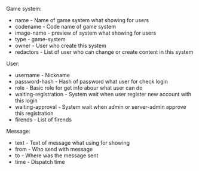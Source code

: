Game system:
- name - Name of game system what showing for users
- codename - Code name of game system
- image-name - preview of system what showing for users
- type - game-system
- owner - User who create this system
- redactors - List of user who can change or create content in this system

User:
- username - Nickname
- password-hash - Hash of password what user for check login 
- role - Basic role for get info abour what user can do
- waiting-registration - System wait when user register new account with this login
- waiting-approval - System wait when admin or server-admin approve this registration
- firends - List of firends

Message:
- text - Text of message what using for showing
- from - Who send with message
- to - Where was the message sent
- time - Dispatch time